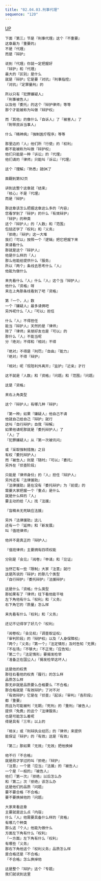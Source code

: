 ```yaml
---
title: "02.04.03.刑事代理"
sequence: "120"
---
```


[UP](/law/criminal-procedure-law-index.html)

```text
下面『第三』节是『刑事代理』这个『不重要』
这章最为『重要的』
不是『代理』
而是『辩护』
```

```text
说到『代理』你就一定把握好
『辩护』和『代理』
最大的『区别』是什么
就是『辩护』它是要『对抗』『刑事指控』
『对抗』『定罪量刑』的
```

```text
所以只有『犯罪嫌疑人』
『刑事被告人』
以及他『委托』的这个『辩护律师』等等
那个才能被称为叫做『辩护权』
```

```text
而『其他』的像什么『自诉人』了『被害人』了
『附带民诉当事人』
```

```text
什么『精神病』『强制医疗程序』等等
```

```text
那里边的『人』他们所『行使』的『权利』
都不能被称为叫做『辩护权』
他们只能是一种『诉讼』的『代理』
他们请的『律师』只能叫『诉讼』『代理』
```

```text
这个『理解』『熟悉』就OK了
```

```text
面翻到第92页
```

```text
讲到这整个这章就『结束』
『核心』不是『代理』
而是『辩护』
```

```text
那这章该怎么把握这章这么多的『内容』
您看学到了『辩护』的什么『有效辩护』
『辩护』的种类
这个『辩护人』的『人数』和『范围』
包括还学了『权利』和『义务』
『拒绝』『辩护』这一大堆
我们『可以』按照一个『逻辑』把它把握下来
来请看什么
那就是这个『辩护人』
他是什么样的『人』
那么他能给提供什么『服务』
所以『两个』条线去思考什么『人』
他能为做什么
```

```text
来先看什么『人』什么『人』这个当『辩护人』
他什么『资格』呀
来左上角那条线看到了吧『资格』
```

```text
第『一个，人』数
一个『嫌疑人』最多请俩吧
另外呢什么『人』『可以』担任
```

```text
什么『人』不得担任
能当『辩护人』天然的是『律师』
除了『律师』亲朋好友也是『可以』的
那什么『人』不能当呢
分『绝对』不得和『相对』不得
```

```text
『绝对』不得是『刑罚』『自由』『能力』
『绝对』不得『辩护』
```

```text
『相对』呢『现陪利外离开』『监护』『近亲』才行
```

```text
这不就是『人数』和『资格』『问题』和『范围』『问题』
```

```text
这是『资格』

来右上角类型
```

```text
这个『辩护人』有哪几种『辩护』
```

```text
『第一种』如果『嫌疑人』他自己不请
他就自己给自己『辩护』就行
这叫『自行辩护』自我『辩解』
如果他请呢那就是『委托辩护人』了
『人』了
『犯罪嫌疑人』从『第一次被讯问』
```

```text
或『采取强制措施』之日
有权『委托辩护人』
而『被告人』则是『随时』『可以』『委托』
另外在『侦查阶段』
```

```text
只能是『律师身份』的『人』担任『辩护人』
另外还有『法律援助』
『法律援助』是在没有『委托辩护』为『前提』的
需要大家把握一个『重点』是什么
就是什么样的『人』
要主动的给『人』找『法援』
```

```text
『盲精未无死缺应法援』
```

```text
另外『法律援助』这儿
还有一个『延伸』和『新发展』
叫『值班律师』
```

```text
他并不是真正的『辩护人』
```

```text
『值班律师』主要拥有四项权能
```

```text
分别是『会见』『阅卷』『申请』和『见证』
```

```text
当然它有一些『限制』大家『注意』就行
这是所说的『辩护』的那几个类型
『自行辩护』『委托辩护』『法援辩护』
```

```text
这是什么『资格』什么类型
那如果有了『律师』往下看他能干啥
左下角他有什么『权利』和『义务』
右下角它的『质量』怎么样
```

```text
来先看有什么『权利』和『义务』
```

```text
还记不记得学了好几个『权利』
```

```text
『阅卷权』『会见权』『调查取证权』
『审判阶段』的『辩护权』以及『人身保障权』
『两个』『义务』『第一个』『法定情形』及时告知『无罪』
『不在场』『不够大』『不正常』『应告知』
『第二个』『法定情形』要揭发检举
『准备正在国公人』『揭发检举这坏人』
```

```text
这是他的权责
那往右看他的权责『履行』的怎么样
品质怎么样
那无非就是品质要么合格要么『不合格』
那合格就是『有效辩护』了对不对
『有效辩护』它是在『侦查』『起诉』『审判』『各阶段』
都『重要』
而且为可能被判『无期』『死刑』的『重刑』『被告人』
提供『免费』的这个『法律服务』
也是可能怎么着呢
得是具有『三年』以上的
```

```text
『相关』或『刑辩执业经历』的『律师』来提供
能保证『辩护』的『有效』这是『有效』
```

```text
『第二』那如果『无效』『无效』把他换掉
```

```text
他不行『不合格』
就是刚才学过的叫『拒绝』『辩护』
『注意』一个是『应当』『法援』的『被告人』
一个是『一般的』『被告人』
他们『第一次』『拒绝』以后怎么办
和『第二』次『拒绝』该怎么办
这是他们的品质『问题』
要不要合格『不合格』
要不要换掉他的『问题』
```

```text
大家来看这章
主要就是这么点『内容』
什么『人』他需要具备什么样的『资格』
有哪几个种类
那么这『个人』他能为做什么
方面左下角有什么『权利』
『一方面』左下角有什么『权利』
有哪些『义务』
那右下角他这个『权利义务』品质怎么样
是合格还是『不合格』
『不合格』怎么换掉他
```

```text
这是整个『辩护』这个『专题』
我们就说到这里
```

